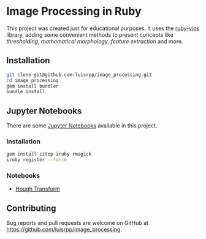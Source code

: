 # Image Processing in Ruby

This project was created just for educational purposes. It uses the [ruby-vips](https://github.com/jcupitt/ruby-vips) library, adding some convenient methods to present concepts like *thresholding*, *mathematical morphology*, *feature extraction* and more.

## Installation

```bash
git clone git@github.com:luisrpp/image_processing.git
cd image_processing
gem install bundler
bundle install
```

## Jupyter Notebooks

There are some [Jupyter Notebooks](http://jupyter.org/) available in this project.

### Installation

```bash
gem install cztop iruby rmagick
iruby register --force
```

### Notebooks

 * [Hough Transform](https://github.com/luisrpp/image_processing/blob/master/iruby/notebooks/Hough%20Transform.ipynb)

## Contributing

Bug reports and pull requests are welcome on GitHub at https://github.com/luisrpp/image_processing.
